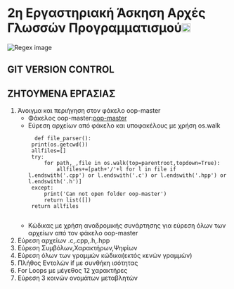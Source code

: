 # 2η Εργαστηριακή Άσκηση Αρχές Γλωσσών Προγραμματισμού<a href="https://chgogos.github.io/dituoi_agp/resources/agp_assignment20210329.pdf"><img width="20px" height="20px" src="https://www.freeiconspng.com/thumbs/information-icon/information-icon-clip-art-at-clker-com-vector-clip-art-online--32.png"></a>
![Regex image](https://www.oreilly.com/content/wp-content/uploads/sites/2/2019/06/email-regex_crop-ae942dc427c8cebd3a83c52d17389123.jpg)

## GIT VERSION CONTROL

## ΖΗΤΟΥΜΕΝΑ ΕΡΓΑΣΙΑΣ
1. Άνοιγμα και περιήγηση στον φάκελο oop-master 
    * Φάκελος oop-master:[oop-master](https://github.com/chgogos/oop/archive/refs/heads/master.zip)
    * Εύρεση αρχείων από φάκελο και υποφακέλους με χρήση os.walk 
       ```
         def file_parser():
        print(os.getcwd())
        allfiles=[]
        try:
            for path,_,file in os.walk(top=parentroot,topdown=True):
                allfiles+=[path+'/'+l for l in file if l.endswith('.cpp') or l.endswith('.c') or l.endswith('.hpp') or l.endswith('.h')]
        except:
            print('Can not open folder oop-master')
            return list([])
        return allfiles
        
       ```
    * Κώδικας με χρήση αναδρομικής συνάρτησης για εύρεση όλων των αρχείων από τον φάκελο oop-master
2. Εύρεση αρχείων .c,.cpp,.h,.hpp
3. Εύρεση Συμβόλων,Χαρακτήρων,Ψηφίων
4. Εύρεση όλων των γραμμών κώδικα(εκτός κενών γραμμών)
5. Πλήθος Εντολών if με συνθήκη ισότητας
6. For Loops με μέγεθος 12 χαρακτήρες
7. Εύρεση 3 κοινών ονομάτων μεταβλητών
